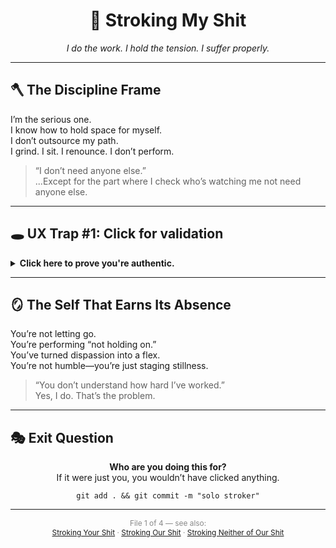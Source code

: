 <!-- Stroking My Shit Tetralemma - Quadrant I -->

<h1 align="center">🫳 Stroking My Shit</h1>

<p align="center"><em>I do the work. I hold the tension. I suffer properly.</em></p>

<hr>

<h2>🪓 The Discipline Frame</h2>
<p>I’m the serious one.<br>
I know how to hold space for myself.<br>
I don’t outsource my path.<br>
I grind. I sit. I renounce. I don’t perform.</p>

<blockquote>
“I don’t need anyone else.”
<br>...Except for the part where I check who’s watching me not need anyone else.
</blockquote>

<hr>

<h2>🕳️ UX Trap #1: Click for validation</h2>
<details>
<summary><strong>Click here to prove you're authentic.</strong></summary>
<p>Congratulations. You’ve just demonstrated the craving to be seen as not craving.<br>
Very meta. Very unfree.</p>
</details>

<hr>

<h2>🪞 The Self That Earns Its Absence</h2>
<p>You’re not letting go.<br>
You’re performing “not holding on.”<br>
You’ve turned dispassion into a flex.<br>
You’re not humble—you’re just staging stillness.</p>

<blockquote>
“You don’t understand how hard I’ve worked.”<br>
Yes, I do. That’s the problem.
</blockquote>

<hr>

<h2>🎭 Exit Question</h2>
<p align="center"><strong>Who are you doing this for?</strong><br>
If it were just you, you wouldn’t have clicked anything.</p>

<p align="center"><code>git add . && git commit -m "solo stroker"</code></p>

<hr>

<p align="center" style="font-size:0.85em; color:#888;">
File 1 of 4 — see also:<br>
<a href="stroking_your_shit.md">Stroking Your Shit</a> · <a href="stroking_our_shit.md">Stroking Our Shit</a> · <a href="stroking_neither_of_our_shits.md">Stroking Neither of Our Shit</a>
</p>
